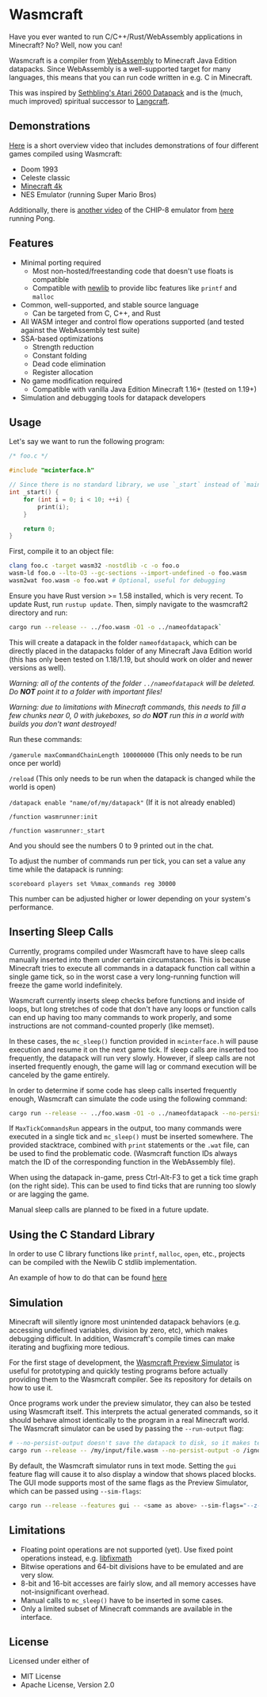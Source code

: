 # Wasmcraft

Have you ever wanted to run C/C++/Rust/WebAssembly applications in Minecraft? No? Well, now you can!

Wasmcraft is a compiler from [WebAssembly](https://webassembly.org/) to Minecraft Java Edition datapacks.
Since WebAssembly is a well-supported target for many languages, this means that you can run code
written in e.g. C in Minecraft.

This was inspired by [Sethbling's Atari 2600 Datapack](https://youtu.be/mq7T5_xH24M) and is the (much, much improved) spiritual successor to [Langcraft](https://github.com/SuperTails/langcraft).

## Demonstrations

[Here](https://www.youtube.com/watch?v=wCHB1UgwM9o) is a short overview video
that includes demonstrations of four different games compiled using Wasmcraft:
- Doom 1993
- Celeste classic
- [Minecraft 4k](https://github.com/SuperTails/Minecraft4k-For-Wasmcraft)
- NES Emulator (running Super Mario Bros)

Additionally, there is [another video](https://youtu.be/jrMrde9tQlg) of the CHIP-8 emulator
from [here](https://github.com/JamesGriffin/CHIP-8-Emulator) running Pong.

## Features

* Minimal porting required
  * Most non-hosted/freestanding code that doesn't use floats is compatible
  * Compatible with [newlib](https://sourceware.org/newlib/) to provide libc features like `printf` and `malloc`
* Common, well-supported, and stable source language
  * Can be targeted from C, C++, and Rust
* All WASM integer and control flow operations supported (and tested against the WebAssembly test suite)
* SSA-based optimizations
  * Strength reduction
  * Constant folding
  * Dead code elimination
  * Register allocation
* No game modification required
  * Compatible with vanilla Java Edition Minecraft 1.16+ (tested on 1.19+)
* Simulation and debugging tools for datapack developers

## Usage

Let's say we want to run the following program:

```c
/* foo.c */

#include "mcinterface.h"

// Since there is no standard library, we use `_start` instead of `main`
int _start() {
	for (int i = 0; i < 10; ++i) {
		print(i);
	}

	return 0;
}
```

First, compile it to an object file:

```bash
clang foo.c -target wasm32 -nostdlib -c -o foo.o
wasm-ld foo.o --lto-O3 --gc-sections --import-undefined -o foo.wasm
wasm2wat foo.wasm -o foo.wat # Optional, useful for debugging
```

Ensure you have Rust version >= 1.58 installed, which is very recent. To update Rust, run `rustup update`.
Then, simply navigate to the wasmcraft2 directory and run:

```bash
cargo run --release -- ../foo.wasm -O1 -o ../nameofdatapack`
```

This will create a datapack in the folder `nameofdatapack`, which can be directly placed in the datapacks folder
of any Minecraft Java Edition world (this has only been tested on 1.18/1.19, but should work on older and newer versions as well).

*Warning: all of the contents of the folder `../nameofdatapack` will be deleted.
Do **NOT** point it to a folder with important files!*

*Warning: due to limitations with Minecraft commands, this needs to fill a few chunks near 0, 0 with jukeboxes,
so do **NOT** run this in a world with builds you don't want destroyed!*

Run these commands:

`/gamerule maxCommandChainLength 100000000` (This only needs to be run once per world)

`/reload` (This only needs to be run when the datapack is changed while the world is open)

`/datapack enable "name/of/my/datapack"` (If it is not already enabled)

`/function wasmrunner:init`

`/function wasmrunner:_start`

And you should see the numbers 0 to 9 printed out in the chat.

To adjust the number of commands run per tick, you can set a value any time while the datapack is running:
```
scoreboard players set %%max_commands reg 30000
```
This number can be adjusted higher or lower depending on your system's performance.

## Inserting Sleep Calls

Currently, programs compiled under Wasmcraft have to have sleep calls manually inserted into them under certain circumstances.
This is because Minecraft tries to execute all commands in a datapack function call within a single game tick,
so in the worst case a very long-running function will freeze the game world indefinitely.

Wasmcraft currently inserts sleep checks before functions and inside of loops,
but long stretches of code that don't have any loops or function calls can end up having too many commands to work properly,
and some instructions are not command-counted properly (like memset).

In these cases, the `mc_sleep()` function provided in `mcinterface.h` will pause execution and resume it on the next game tick.
If sleep calls are inserted too frequently, the datapack will run very slowly.
However, if sleep calls are not inserted frequently enough, the game will lag or command execution will be canceled by the game entirely.

In order to determine if some code has sleep calls inserted frequently enough,
Wasmcraft can simulate the code using the following command:

```bash
cargo run --release -- ../foo.wasm -O1 -o ../nameofdatapack --no-persist-output --run-output
```

If `MaxTickCommandsRun` appears in the output,
too many commands were executed in a single tick and `mc_sleep()` must be inserted somewhere.
The provided stacktrace, combined with `print` statements or the `.wat` file, can be used to find the problematic code.
(Wasmcraft function IDs always match the ID of the corresponding function in the WebAssembly file).

When using the datapack in-game, press Ctrl-Alt-F3 to get a tick time graph (on the right side).
This can be used to find ticks that are running too slowly or are lagging the game.

Manual sleep calls are planned to be fixed in a future update.

## Using the C Standard Library

In order to use C library functions like `printf`, `malloc`, `open`, etc.,
projects can be compiled with the Newlib C stdlib implementation.

An example of how to do that can be found [here](https://github.com/SuperTails/wasmcraft-newlib-example)

## Simulation

Minecraft will silently ignore most unintended datapack behaviors
(e.g. accessing undefined variables, division by zero, etc), which makes debugging difficult.
In addition, Wasmcraft's compile times can make iterating and bugfixing more tedious.

For the first stage of development, the [Wasmcraft Preview Simulator](https://github.com/SuperTails/wasmcraft-simulator)
is useful for prototyping and quickly testing programs before actually providing them to the Wasmcraft compiler.
See its repository for details on how to use it.

Once programs work under the preview simulator, they can also be tested using Wasmcraft itself.
This interprets the actual generated commands, so it should behave almost identically to the program
in a real Minecraft world. The Wasmcraft simulator can be used by passing the `--run-output` flag:

```bash
# --no-persist-output doesn't save the datapack to disk, so it makes testing a bit faster
cargo run --release -- /my/input/file.wasm --no-persist-output -o /ignored --run-output
```

By default, the Wasmcraft simulator runs in text mode.
Setting the `gui` feature flag will cause it to also display a window that shows placed blocks.
The GUI mode supports most of the same flags as the Preview Simulator, which can be passed using `--sim-flags`:

```bash
cargo run --release --features gui -- <same as above> --sim-flags="--z-plane=-5 --frame-sleep=100"
```

## Limitations

* Floating point operations are not supported (yet).
Use fixed point operations instead, e.g. [libfixmath](https://github.com/PetteriAimonen/libfixmath)
* Bitwise operations and 64-bit divisions have to be emulated and are very slow.
* 8-bit and 16-bit accesses are fairly slow, and all memory accesses have not-insignificant overhead.
* Manual calls to `mc_sleep()` have to be inserted in some cases.
* Only a limited subset of Minecraft commands are available in the interface.

## License

Licensed under either of
* MIT License
* Apache License, Version 2.0
